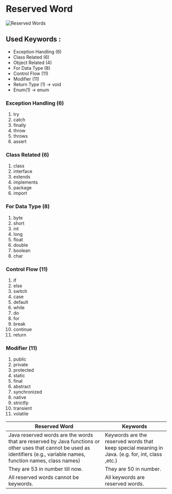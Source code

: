 # Reserved Word

![Reserved Words](https://programmingstack.com/images/types-of-keyword1.jpg)

## Used Keywords :  
- Exception Handling (6)
- Class Related (6)
- Object Related (4)
- For Data Type (8)
- Control Flow (11)
- Modifier (11)
- Return Type (1) -> void
- Enum(1) -> enum

### Exception Handling (6)

1. try
2. catch
3. finally
4. throw
5. throws
6. assert


### Class Related (6)  

1. class
2. interface
3. extends
4. implements
5. package
6. import

### For Data Type (8)  

1. byte
2. short
3. int
4. long
5. float
6. double
7. boolean
8. char

### Control Flow (11) 

1. if
2. else
3. switch
4. case
5. default
6. while
7. do
8. for
9. break
10. continue
11. return

### Modifier (11)  

1. public
2. private
3. protected
4. static
5. final
6. abstract
7. synchronized
8. native 
9. strictfp
10. transient
11. volatile


| Reserved Word                                                                                                                                                                | Keywords                                                                                         |  
|------------------------------------------------------------------------------------------------------------------------------------------------------------------------------|--------------------------------------------------------------------------------------------------|
| Java reserved words are the words that are reserved by Java functions or  other uses that cannot be used as identifiers (e.g., variable names,  function names, class names) | Keywords are the reserved words that keep special meaning in Java. (e.g. for, int,  class ,etc.) |
| They are 53 in number till now.                                                                                                                                              | They are 50 in number.                                                                           | 
| All reserved words cannot be keywords.                                                                                                                                       | All keywords are reserved words.                                                                 | 

